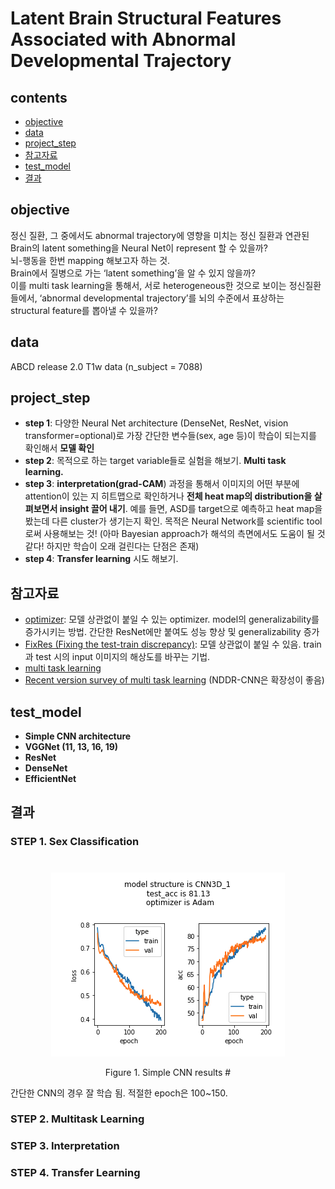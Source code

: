 # Latent Brain Structural Features Associated with Abnormal Developmental Trajectory 

## contents 
  * [objective](#objective)
  * [data](#data)
  * [project_step](#project_step)
  * [참고자료](#참고자료)
  * [test_model](#test_model)
  * [결과](#결과)
  
  
## objective  
정신 질환, 그 중에서도 abnormal trajectory에 영향을 미치는 정신 질환과 연관된 Brain의 latent something을 Neural Net이 represent 할 수 있을까?  
뇌-행동을 한번 mapping 해보고자 하는 것.  
Brain에서 질병으로 가는 ‘latent something’을 알 수 있지 않을까?  
이를 multi task learning을 통해서, 서로 heterogeneous한 것으로 보이는 정신질환들에서, ‘abnormal developmental trajectory’를 뇌의 수준에서 표상하는 structural feature를 뽑아낼 수 있을까?

## data 
ABCD release 2.0 T1w data (n_subject = 7088)

## project_step 
  * **step 1**: 다양한 Neural Net architecture (DenseNet, ResNet, vision transformer=optional)로 가장 간단한 변수들(sex, age 등)이 학습이 되는지를 확인해서 **모델 확인**      
  * **step 2**: 목적으로 하는 target variable들로 실험을 해보기. **Multi task learning.** 
  * **step 3**: **interpretation(grad-CAM**) 과정을 통해서 이미지의 어떤 부분에 attention이 있는 지 히트맵으로 확인하거나 **전체 heat map의 distribution을 살펴보면서 insight 끌어 내기**.  예를 들면, ASD를 target으로 예측하고 heat map을 봤는데 다른 cluster가 생기는지 확인. 목적은 Neural Network를 scientific tool로써 사용해보는 것! (아마 Bayesian approach가 해석의 측면에서도 도움이 될 것 같다! 하지만 학습이 오래 걸린다는 단점은 존재)
  * **step 4**: **Transfer learning** 시도 해보기.


## 참고자료
  * [optimizer](https://dacon.io/codeshare/2370): 모델 상관없이 붙일 수 있는 optimizer. model의 generalizability를 증가시키는 방법. 간단한 ResNet에만 붙여도 성능 향상 및 generalizability 증가  
  * [FixRes (Fixing the test-train discrepancy)](https://arxiv.org/pdf/2003.08237v5.pdf): 모델 상관없이 붙일 수 있음. train과 test 시의 input 이미지의 해상도를 바꾸는 기법.  
  * [multi task learning](https://arxiv.org/pdf/2003.08237v5.pdf)
  * [Recent version survey of multi task learning](https://arxiv.org/pdf/2009.09796.pdf) (NDDR-CNN은 확장성이 좋음) 


## test_model
  * **Simple CNN architecture**
  * **VGGNet (11, 13, 16, 19)**
  * **ResNet** 
  * **DenseNet**
  * **EfficientNet**


## 결과 
### STEP 1. Sex Classification
#
<p align="center">
  <img src="./figures/simple_CNN_results.png" alt="text" width="number"/>
  
  <p align="center">
   Figure 1. Simple CNN results
#  
  
간단한 CNN의 경우 잘 학습 됨. 적절한 epoch은 100~150. 

### STEP 2. Multitask Learning


### STEP 3. Interpretation 


### STEP 4. Transfer Learning
